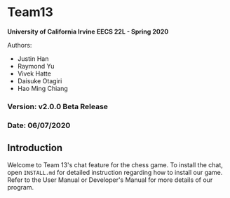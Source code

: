 # Team13

**University of California Irvine**
**EECS 22L - Spring 2020**

Authors: 
  * Justin Han
  * Raymond Yu
  * Vivek Hatte
  * Daisuke Otagiri
  * Hao Ming Chiang
  
 ### Version: v2.0.0 Beta Release
 ### Date: 06/07/2020

## Introduction
Welcome to Team 13's chat feature for the chess game. To install the chat, open `INSTALL.md` for detailed instruction regarding how to install our game.
Refer to the User Manual or Developer's Manual for more details of our program.
